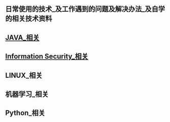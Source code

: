 ## 日常使用的技术_及工作遇到的问题及解决办法_及自学的相关技术资料
## [JAVA_相关](https://github.com/Rainron/-JAVA-LINUX-IS/src/java/java_relevant.md)
      
## [Information Security_相关](https://github.com/Rainron/-JAVA-LINUX-IS/blob/master/is_relevant.md)


## LINUX_相关

## 机器学习_相关

## Python_相关








